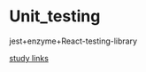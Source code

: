 # Unit_testing
jest+enzyme+React-testing-library

[study links](https://segmentfault.com/a/1190000022054307)